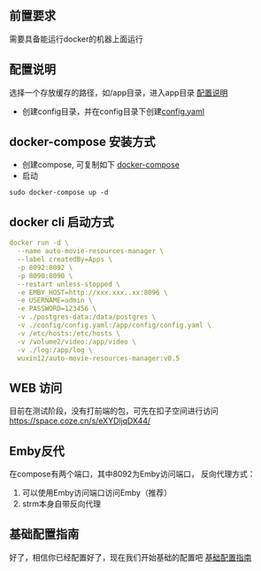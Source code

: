 
## 前置要求
需要具备能运行docker的机器上面运行


## 配置说明
选择一个存放缓存的路径，如/app目录，进入app目录
[配置说明](./配置说明.md)
- 创建config目录，并在config目录下创建[config.yaml](./config.yaml)

## docker-compose 安装方式
- 创建compose, 可复制如下
[docker-compose](./docker-compose.yml)
- 启动
```angular2html
sudo docker-compose up -d
```

## docker cli 启动方式
```yaml
docker run -d \
  --name auto-movie-resources-manager \
  --label createdBy=Apps \
  -p 8092:8092 \
  -p 8090:8090 \
  --restart unless-stopped \
  -e EMBY_HOST=http://xxx.xxx..xx:8096 \
  -e USERNAME=admin \
  -e PASSWORD=123456 \
  -v ./postgres-data:/data/postgres \
  -v ./config/config.yaml:/app/config/config.yaml \
  -v /etc/hosts:/etc/hosts \
  -v /volume2/video:/app/video \
  -v ./log:/app/log \
  wuxin12/auto-movie-resources-manager:v0.5

```

## WEB 访问
目前在测试阶段，没有打前端的包，可先在扣子空间进行访问
https://space.coze.cn/s/eXYDljqDX44/


## Emby反代
在compose有两个端口，其中8092为Emby访问端口，
反向代理方式：
1. 可以使用Emby访问端口访问Emby（推荐）
2. strm本身自带反向代理


## 基础配置指南
好了，相信你已经配置好了，现在我们开始基础的配置吧
[基础配置指南](./其他/基础配置指南.md)

